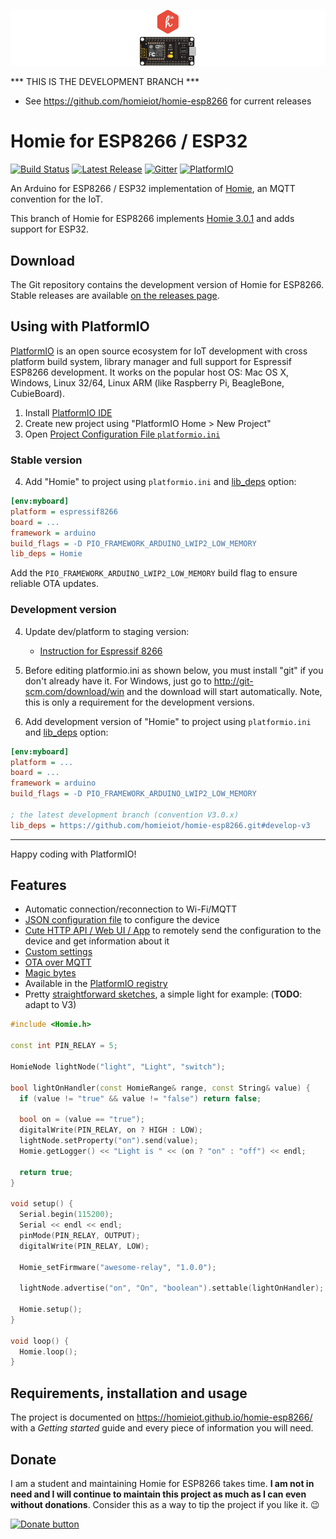 ![homie-esp8266 banner](banner.png)

*** THIS IS THE DEVELOPMENT BRANCH ***
- See https://github.com/homieiot/homie-esp8266 for current releases
 
# Homie for ESP8266 / ESP32

[![Build Status](https://img.shields.io/circleci/project/github/homieiot/homie-esp8266/develop.svg?style=flat-square)](https://circleci.com/gh/homieiot/homie-esp8266) [![Latest Release](https://img.shields.io/badge/release-v3.0.0-yellow.svg?style=flat-square)](https://github.com/homieiot/homie-esp8266/releases) [![Gitter](https://img.shields.io/gitter/room/Homie/ESP8266.svg?style=flat-square)](https://gitter.im/homie-iot/ESP8266) [![PlatformIO](https://img.shields.io/badge/Powered-PlatformIO-blue.png)](https://platformio.org/lib/show/555/Homie)

An Arduino for ESP8266 / ESP32 implementation of [Homie](https://github.com/homieiot/convention), an MQTT convention for the IoT.

This branch of Homie for ESP8266 implements [Homie 3.0.1](https://github.com/homieiot/convention/releases/tag/v3.0.1) and adds support for ESP32.

## Download

The Git repository contains the development version of Homie for ESP8266. 
Stable releases are available [on the releases page](https://github.com/homieiot/homie-esp8266/releases).


## Using with PlatformIO

[PlatformIO](http://platformio.org) is an open source ecosystem for IoT development with cross platform build system, library manager and full support for Espressif ESP8266 development. It works on the popular host OS: Mac OS X, Windows, Linux 32/64, Linux ARM (like Raspberry Pi, BeagleBone, CubieBoard).

1. Install [PlatformIO IDE](http://platformio.org/platformio-ide)
2. Create new project using "PlatformIO Home > New Project"
3. Open [Project Configuration File `platformio.ini`](http://docs.platformio.org/page/projectconf.html)

### Stable version

4. Add "Homie" to project using `platformio.ini` and [lib_deps](http://docs.platformio.org/page/projectconf/section_env_library.html#lib-deps) option:
```ini
[env:myboard]
platform = espressif8266
board = ...
framework = arduino
build_flags = -D PIO_FRAMEWORK_ARDUINO_LWIP2_LOW_MEMORY
lib_deps = Homie
```

Add the `PIO_FRAMEWORK_ARDUINO_LWIP2_LOW_MEMORY` build flag to ensure reliable OTA updates.

### Development version

4. Update dev/platform to staging version:
   - [Instruction for Espressif 8266](http://docs.platformio.org/en/latest/platforms/espressif8266.html#using-arduino-framework-with-staging-version)

5. Before editing platformio.ini as shown below, you must install "git" if you don't already have it. For Windows, just go to http://git-scm.com/download/win and the download will start automatically. Note, this is only a requirement for the development versions.

6. Add development version of "Homie" to project using `platformio.ini` and [lib_deps](http://docs.platformio.org/page/projectconf/section_env_library.html#lib-deps) option:
```ini
[env:myboard]
platform = ...
board = ...
framework = arduino
build_flags = -D PIO_FRAMEWORK_ARDUINO_LWIP2_LOW_MEMORY

; the latest development branch (convention V3.0.x) 
lib_deps = https://github.com/homieiot/homie-esp8266.git#develop-v3

```

-----
Happy coding with PlatformIO!

## Features

* Automatic connection/reconnection to Wi-Fi/MQTT
* [JSON configuration file](https://homieiot.github.io/homie-esp8266/docs/stable/configuration/json-configuration-file) to configure the device
* [Cute HTTP API / Web UI / App](https://homieiot.github.io/homie-esp8266/docs/stable/configuration/http-json-api) to remotely send the configuration to the device and get information about it
* [Custom settings](https://homieiot.github.io/homie-esp8266/docs/stable/advanced-usage/custom-settings)
* [OTA over MQTT](https://homieiot.github.io/homie-esp8266/docs/stable/others/ota-configuration-updates)
* [Magic bytes](https://homieiot.github.io/homie-esp8266/docs/stable/advanced-usage/magic-bytes)
* Available in the [PlatformIO registry](http://platformio.org/#!/lib/show/555/Homie)
* Pretty [straightforward sketches](./examples), a simple light for example: (**TODO**: adapt to V3)

```c++
#include <Homie.h>

const int PIN_RELAY = 5;

HomieNode lightNode("light", "Light", "switch");

bool lightOnHandler(const HomieRange& range, const String& value) {
  if (value != "true" && value != "false") return false;

  bool on = (value == "true");
  digitalWrite(PIN_RELAY, on ? HIGH : LOW);
  lightNode.setProperty("on").send(value);
  Homie.getLogger() << "Light is " << (on ? "on" : "off") << endl;

  return true;
}

void setup() {
  Serial.begin(115200);
  Serial << endl << endl;
  pinMode(PIN_RELAY, OUTPUT);
  digitalWrite(PIN_RELAY, LOW);

  Homie_setFirmware("awesome-relay", "1.0.0");

  lightNode.advertise("on", "On", "boolean").settable(lightOnHandler);

  Homie.setup();
}

void loop() {
  Homie.loop();
}
```

## Requirements, installation and usage

The project is documented on https://homieiot.github.io/homie-esp8266/ with a *Getting started* guide and every piece of information you will need.

## Donate

I am a student and maintaining Homie for ESP8266 takes time. **I am not in need and I will continue to maintain this project as much as I can even without donations**. Consider this as a way to tip the project if you like it. :wink:

[![Donate button](https://www.paypal.com/en_US/i/btn/btn_donateCC_LG.gif)](https://www.paypal.com/cgi-bin/webscr?cmd=_s-xclick&hosted_button_id=JSGTYJPMNRC74)
